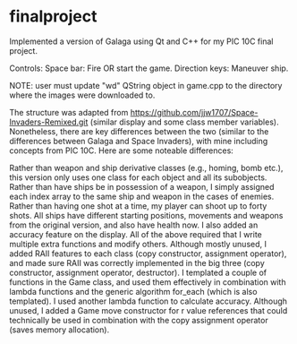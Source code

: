 # finalproject
Implemented a version of Galaga using Qt and C++ for my PIC 10C final project. 

Controls: 
  Space bar: Fire OR start the game.
  Direction keys: Maneuver ship.
  
NOTE: user must update "wd" QString object in game.cpp to the directory where the images were downloaded to. 
  
The structure was adapted from https://github.com/jjw1707/Space-Invaders-Remixed.git (similar display and some class member variables). Nonetheless, there are key differences between the two (similar to the differences between Galaga and Space Invaders), with mine including concepts from PIC 10C. Here are some noteable differences:

Rather than weapon and ship derivative classes (e.g., homing, bomb etc.), this version only uses one class for each object and all its subobjects. 
Rather than have ships be in possession of a weapon, I simply assigned each index array to the same ship and weapon in the cases of enemies. 
Rather than having one shot at a time, my player can shoot up to forty shots. 
All ships have different starting positions, movements and weapons from the original version, and also have health now. 
I also added an accuracy feature on the display.
All of the above required that I write multiple extra functions and modify others.
Although mostly unused, I added RAII features to each class (copy constructor, assignment operator), and made sure RAII was correctly implemented in the big three (copy constructor, assignment operator, destructor). 
I templated a couple of functions in the Game class, and used them effectively in combination with lambda functions and the generic algorithm for_each (which is also templated). 
I used another lambda function to calculate accuracy. 
Although unused, I added a Game move constructor for r value references that could technically be used in combination with the copy assignment operator (saves memory allocation).

  
  
  
